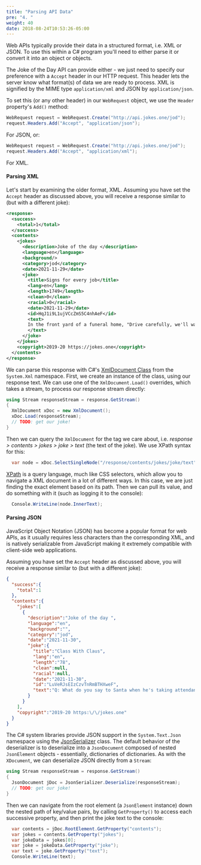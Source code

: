 ```yaml
---
title: "Parsing API Data"
pre: "4. "
weight: 40
date: 2018-08-24T10:53:26-05:00
---
```


Web APIs typically provide their data in a structured format, i.e. XML or JSON.  To use this within a C# program you'll need to either parse it or convert it into an object or objects.  

The Joke of the Day API can provide either - we just need to specify our preference with a `Accept` header in our HTTP request. This header lets the server know what format(s) of data we are ready to process.  XML is signified by the MIME type `application/xml` and JSON by `application/json`.

To set this (or any other header) in our `WebRequest` object, we use the `Header` property's `Add()` method:

```csharp
WebRequest request = WebRequest.Create("http://api.jokes.one/jod");
request.Headers.Add("Accept", "application/json");
```

For JSON, or:

```csharp
WebRequest request = WebRequest.Create("http://api.jokes.one/jod");
request.Headers.Add("Accept", "application/xml");
```

For XML.

#### Parsing XML 

Let's start by examining the older format, XML.  Assuming you have set the `Accept` header as discussed above, you will receive a response similar to (but with a different joke):

```xml
<response>
  <success>
    <total>1</total>
  </success>
  <contents>
    <jokes>
      <description>Joke of the day </description>
      <language>en</language>
      <background/>
      <category>jod</category>
      <date>2021-11-29</date>
      <joke>
        <title>Signs for every job</title>
        <lang>en</lang>
        <length>1749</length>
        <clean>0</clean>
        <racial>0</racial>
        <date>2021-11-29</date>
        <id>HqJ1i9L1ujVCcZmS5C4nhAeF</id>
        <text>
        In the front yard of a funeral home, "Drive carefully, we'll wait." On an electrician's truck, "Let us remove your shorts." Outside a radiator repair shop, "Best place in town to take a leak." In a non-smoking area, "If we see you smoking, we will assume you are on fire and take appropriate action." On a maternity room door, "Push, Push, Push." On a front door, "Everyone on the premises is a vegetarian except the dog." At an optometrist's office, "If you don't see what you're looking for, you've come to the right place." On a taxidermist's window, "We really know our stuff." On a butcher's window, "Let me meat your needs." On a butcher's window, "You can beat our prices, but you can't beat our meat." On a fence, "Salesmen welcome. Dog food is expensive." At a car dealership, "The best way to get back on your feet - miss a car payment." Outside a muffler shop, "No appointment necessary. We'll hear you coming." In a dry cleaner's emporium, "Drop your pants here." On a desk in a reception room, "We shoot every 3rd salesman, and the 2nd one just left." In a veterinarian's waiting room, "Be back in 5 minutes. Sit! Stay!" At the electric company, "We would be delighted if you send in your bill. However, if you don't, you will be." In a Beauty Shop, "Dye now!" In a Beauty Shop, "We curl up and Dye for you." On the side of a garbage truck, "We've got what it takes to take what you've got." (Burglars please copy.) In a restaurant window, "Don't stand there and be hungry, come in and get fed up." Inside a bowling alley, "Please be quiet. We need to hear a pin drop." In a cafeteria, "Shoes are required to eat in the cafeteria. Socks can eat any place they want.
        </text>
      </joke>
    </jokes>
    <copyright>2019-20 https://jokes.one</copyright>
  </contents>
</response>
```

We can parse this response with C#'s [XmlDocument Class](https://docs.microsoft.com/en-us/dotnet/api/system.xml.xmldocument?view=net-6.0) from the `System.Xml` namespace.  First, we create an instance of the class, using our response text.  We can use one of the `XmlDocument.Load()` overrides, which takes a stream, to process our response stream directly:

```csharp
using Stream responseStream = response.GetStream() 
{
  XmlDocument xDoc = new XmlDocument();
  xDoc.Load(responseStream);
  // TODO: get our joke!
}
```

Then we can query the `XmlDocument` for the tag we care about, i.e. _response > contents > jokes > joke > text_ (the text of the joke).  We use XPath syntax for this:

```csharp
  var node = xDoc.SelectSingleNode("/response/contents/jokes/joke/text");
```

[XPath](https://en.wikipedia.org/wiki/XPath) is a query language, much like CSS selectors, which allow you to navigate a XML document in a lot of different ways.  In this case, we are just finding the exact element based on its path.  Then we can pull its value, and do something with it (such as logging it to the console):

```csharp
  Console.WriteLine(node.InnerText);
```

#### Parsing JSON

JavaScript Object Notation (JSON) has become a popular format for web APIs, as it usually requires less characters than the corresponding XML, and is natively serializable from JavaScript making it extremely compatible with client-side web applications.

Assuming you have set the `Accept` header as discussed above, you will receive a response similar to (but with a different joke):

```json
{
  "success":{
    "total":1
  },
  "contents":{
    "jokes":[
      {
        "description":"Joke of the day ",
        "language":"en",
        "background":"",
        "category":"jod",
        "date":"2021-11-30",
        "joke":{
          "title":"Class With Claus",
          "lang":"en",
          "length":"78",
          "clean":null,
          "racial":null,
          "date":"2021-11-30",
          "id":"LuVeRJsEIzCzvTnRmBTHXweF",
          "text":"Q: What do you say to Santa when he's taking attendance at school?\nA: Present."
        }
      }
    ],
    "copyright":"2019-20 https:\/\/jokes.one"
  }
}
```

The C# system libraries provide JSON support in the `System.Text.Json` namespace using the [JsonSerializer](https://docs.microsoft.com/en-us/dotnet/api/system.text.json.jsonserializer?view=net-6.0) class. The default behavior of the deserializer is to deserialize into a `JsonDocument` composed of nested `JsonElement` objects - essentially, dictionaries of dictionaries.  As with the `XDocument`, we can deserialize JSON directly from a `Stream`:

```csharp
using Stream responseStream = response.GetStream() 
{
  JsonDocument jDoc = JsonSerializer.Deserialize(responseStream);
  // TODO: get our joke!
}
```

Then we can navigate from the root element (a `JsonElement` instance) down the nested path of key/value pairs, by calling `GetProperty()` to access each successive property, and then print the joke text to the console:

```csharp
  var contents = jDoc.RootElement.GetProperty("contents");
  var jokes = contents.GetProperty("jokes");
  var jokeData = jokes[0];
  var joke = jokeData.GetProperty("joke");
  var text = joke.GetProperty("text");
  Console.WriteLine(text);
```


<!-- 
This approach can be cumbersome, but there is another possibility - to deserialize the JSON directly into a C# object.  Let's look at that next.


#### Deserializing JSON into a C# Object

The `JsonSerializer` also allows us to deserialize JSON directly into a corresponding C# object.  For this to work, we have to define the structure of this object to match our expected response.  Since our JSON is a nested structure, we'll actually need _multiple_ classes to represent it.  Let's start with the innermost one - the joke itself, which has a structure like:

```json
{
  "title":"Class With Claus",
  "lang":"en",
  "length":"78",
  "clean":null,
  "racial":null,
  "date":"2021-11-30",
  "id":"LuVeRJsEIzCzvTnRmBTHXweF",
  "text":"Q: What do you say to Santa when he's taking attendance at school?\nA: Present."
}
```

We need to reproduce this as a C# class, converting the JSON properties into C# equivalents i.e.:

```csharp
public class Joke
{
  [JsonPropertyName("title")]
  public string Title {get; set;}

  [JsonPropertyName("lang")]
  public string Lang {get; set;}

  [JsonPropertyName("length")]
  public int Length {get; set;}

  [JsonPropertyName("clean")]
  public bool? Clean {get; set;}

  [JsonPropertyName("racial")]
  public bool? Racial {get; set;}

  [JsonPropertyName("date")]
  public DateTime Date {get; set;}

  [JsonPropertyName("id")]
  public string Id {get; set;}

  [JsonPropertyName("text")]
  public string Text {get; set;}
}
```

Note that for JSON, the standard naming convention is to use Camel Case property names, not the Pascal Case we use in C#.  The `[JsonPropertyName()]` attribute from the `System.Text.Json.Serialization` namespace allows us to indicate how the name needs to be transformed when we transform to and from a JSON string to match both naming conventions.

The `Joke` is then nested in a second object that provides additional metadata describing the joke:

```json
{
  "description":"Joke of the day ",
  "language":"en",
  "background":"",
  "category":"jod",
  "date":"2021-11-30",
  "joke":{...}
}
```

All we really care about here is the joke itself.  But the `JsonSerializer` will throw an error unless all properties are accounted for.  However, it does allow a bit of a wildcard in the form of a `Dictionary<string, JsonElement>` property - if we provide one named `ExtensionData`, then any property not otherwise present in the object will be mapped to it.  Let's take advantage of this to simplify our next class:

-->